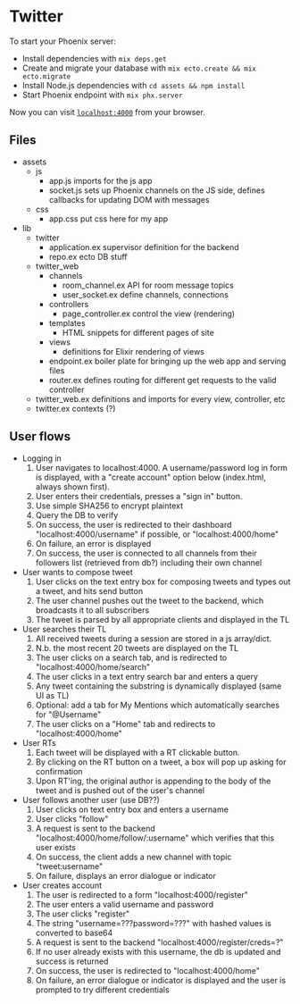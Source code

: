 # Twitter

To start your Phoenix server:

  * Install dependencies with `mix deps.get`
  * Create and migrate your database with `mix ecto.create && mix ecto.migrate`
  * Install Node.js dependencies with `cd assets && npm install`
  * Start Phoenix endpoint with `mix phx.server`

Now you can visit [`localhost:4000`](http://localhost:4000) from your browser.

## Files

* assets
  * js
    - app.js
        imports for the js app
    - socket.js
        sets up Phoenix channels on the JS side, defines callbacks for updating DOM with messages
  * css
    - app.css
        put css here for my app
* lib
  * twitter
    - application.ex
        supervisor definition for the backend
    - repo.ex
        ecto DB stuff
  * twitter_web
    * channels
      - room_channel.ex
          API for room message topics
      - user_socket.ex
          define channels, connections
    * controllers
      - page_controller.ex
          control the view (rendering)
    * templates 
      - HTML snippets for different pages of site
    * views
      - definitions for Elixir rendering of views
    - endpoint.ex
        boiler plate for bringing up the web app and serving files
    - router.ex
        defines routing for different get requests to the valid controller 
  - twitter_web.ex
      definitions and imports for every view, controller, etc
  - twitter.ex
      contexts (?)

## User flows

* Logging in
    1. User navigates to localhost:4000. A username/password log in form is displayed, with a "create account" option below (index.html, always shown first). 
    2. User enters their credentials, presses a "sign in" button.
    3. Use simple SHA256 to encrypt plaintext
    4. Query the DB to verify
    5. On success, the user is redirected to their dashboard "localhost:4000/username" if possible, or "localhost:4000/home"
    6. On failure, an error is displayed
    7. On success, the user is connected to all channels from their followers list (retrieved from db?) including their own channel
* User wants to compose tweet
    1. User clicks on the text entry box for composing tweets and types out a tweet, and hits send button
    2. The user channel pushes out the tweet to the backend, which broadcasts it to all subscribers
    3. The tweet is parsed by all appropriate clients and displayed in the TL
* User searches their TL
    1. All received tweets during a session are stored in a js array/dict. 
    2. N.b. the most recent 20 tweets are displayed on the TL
    3. The user clicks on a search tab, and is redirected to "localhost:4000/home/search"
    4. The user clicks in a text entry search bar and enters a query
    5. Any tweet containing the substring is dynamically displayed (same UI as TL)
    6. Optional: add a tab for My Mentions which automatically searches for "@Username"
    7. The user clicks on a "Home" tab and redirects to "localhost:4000/home"
* User RTs
    1. Each tweet will be displayed with a RT clickable button. 
    2. By clicking on the RT button on a tweet, a box will pop up asking for confirmation
    3. Upon RT'ing, the original author is appending to the body of the tweet and is pushed out of the user's channel
* User follows another user (use DB??)
    1. User clicks on text entry box and enters a username
    2. User clicks "follow"
    3. A request is sent to the backend "localhost:4000/home/follow/:username" which verifies that this user exists
    4. On success, the client adds a new channel with topic "tweet:username"
    5. On failure, displays an error dialogue or indicator
* User creates account
    1. The user is redirected to a form "localhost:4000/register"
    2. The user enters a valid username and password
    3. The user clicks "register"
    4. The string "username=???password=???" with hashed values is converted to base64
    4. A request is sent to the backend "localhost:4000/register/creds=?" 
    5. If no user already exists with this username, the db is updated and success is returned
    6. On success, the user is redirected to "localhost:4000/home"
    7. On failure, an error dialogue or indicator is displayed and the user is prompted to try different credentials